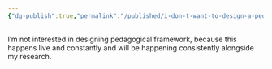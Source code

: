 ```yaml
---
{"dg-publish":true,"permalink":"/published/i-don-t-want-to-design-a-pedagogical-framework/","dgPassFrontmatter":true,"noteIcon":""}
---
```


I’m not interested in designing pedagogical framework, because this happens live and constantly and will be happening consistently alongside my research.